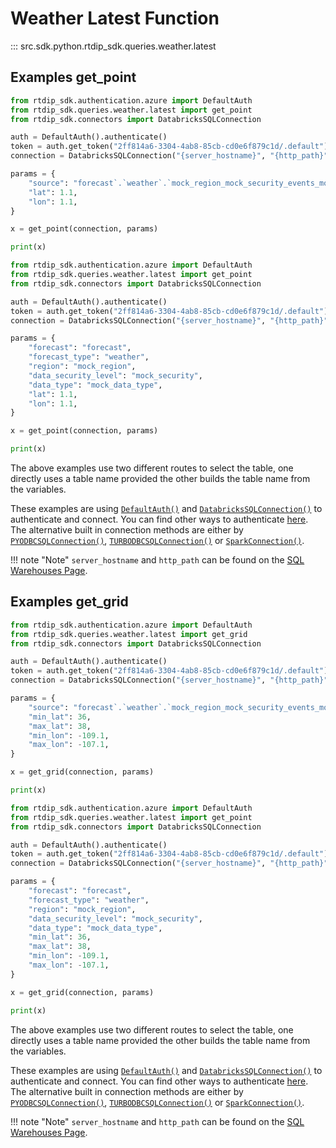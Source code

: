 # Weather Latest Function
::: src.sdk.python.rtdip_sdk.queries.weather.latest

## Examples get_point

```python
from rtdip_sdk.authentication.azure import DefaultAuth
from rtdip_sdk.queries.weather.latest import get_point
from rtdip_sdk.connectors import DatabricksSQLConnection

auth = DefaultAuth().authenticate()
token = auth.get_token("2ff814a6-3304-4ab8-85cb-cd0e6f879c1d/.default").token
connection = DatabricksSQLConnection("{server_hostname}", "{http_path}", token)

params = {
    "source": "forecast`.`weather`.`mock_region_mock_security_events_mock_data_type",
    "lat": 1.1,
    "lon": 1.1,
}

x = get_point(connection, params)

print(x)
```

```python
from rtdip_sdk.authentication.azure import DefaultAuth
from rtdip_sdk.queries.weather.latest import get_point
from rtdip_sdk.connectors import DatabricksSQLConnection

auth = DefaultAuth().authenticate()
token = auth.get_token("2ff814a6-3304-4ab8-85cb-cd0e6f879c1d/.default").token
connection = DatabricksSQLConnection("{server_hostname}", "{http_path}", token)

params = {
    "forecast": "forecast",
    "forecast_type": "weather",
    "region": "mock_region",
    "data_security_level": "mock_security",
    "data_type": "mock_data_type",
    "lat": 1.1,
    "lon": 1.1,
}

x = get_point(connection, params)

print(x)
```

The above examples use two different routes to select the table, one directly uses a table name provided the other builds the table name from the variables.

These examples are using [```DefaultAuth()```](../../../authentication/azure.md) and [```DatabricksSQLConnection()```](../../connectors/db-sql-connector.md) to authenticate and connect. You can find other ways to authenticate [here](../../../authentication/azure.md). The alternative built in connection methods are either by [```PYODBCSQLConnection()```](../../connectors/pyodbc-sql-connector.md), [```TURBODBCSQLConnection()```](../../connectors/turbodbc-sql-connector.md) or [```SparkConnection()```](../../connectors/spark-connector.md).

!!! note "Note"
    </b>```server_hostname``` and ```http_path``` can be found on the [SQL Warehouses Page](../../../../queries/databricks/sql-warehouses.md). <br />

    
## Examples get_grid

```python
from rtdip_sdk.authentication.azure import DefaultAuth
from rtdip_sdk.queries.weather.latest import get_grid
from rtdip_sdk.connectors import DatabricksSQLConnection

auth = DefaultAuth().authenticate()
token = auth.get_token("2ff814a6-3304-4ab8-85cb-cd0e6f879c1d/.default").token
connection = DatabricksSQLConnection("{server_hostname}", "{http_path}", token)

params = {
    "source": "forecast`.`weather`.`mock_region_mock_security_events_mock_data_type",
    "min_lat": 36,
    "max_lat": 38,
    "min_lon": -109.1,
    "max_lon": -107.1,
}

x = get_grid(connection, params)

print(x)
```

```python
from rtdip_sdk.authentication.azure import DefaultAuth
from rtdip_sdk.queries.weather.latest import get_point
from rtdip_sdk.connectors import DatabricksSQLConnection

auth = DefaultAuth().authenticate()
token = auth.get_token("2ff814a6-3304-4ab8-85cb-cd0e6f879c1d/.default").token
connection = DatabricksSQLConnection("{server_hostname}", "{http_path}", token)

params = {
    "forecast": "forecast",
    "forecast_type": "weather",
    "region": "mock_region",
    "data_security_level": "mock_security",
    "data_type": "mock_data_type",
    "min_lat": 36,
    "max_lat": 38,
    "min_lon": -109.1,
    "max_lon": -107.1,
}

x = get_grid(connection, params)

print(x)
```

The above examples use two different routes to select the table, one directly uses a table name provided the other builds the table name from the variables.

These examples are using [```DefaultAuth()```](../../../authentication/azure.md) and [```DatabricksSQLConnection()```](../../connectors/db-sql-connector.md) to authenticate and connect. You can find other ways to authenticate [here](../../../authentication/azure.md). The alternative built in connection methods are either by [```PYODBCSQLConnection()```](../../connectors/pyodbc-sql-connector.md), [```TURBODBCSQLConnection()```](../../connectors/turbodbc-sql-connector.md) or [```SparkConnection()```](../../connectors/spark-connector.md).

!!! note "Note"
    </b>```server_hostname``` and ```http_path``` can be found on the [SQL Warehouses Page](../../../../queries/databricks/sql-warehouses.md). <br />